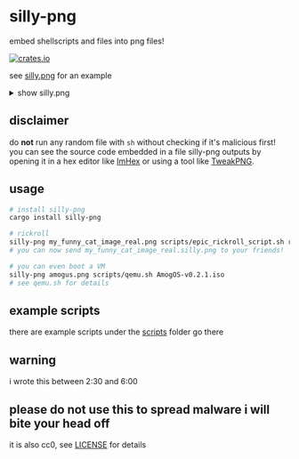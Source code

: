 # silly-png

embed shellscripts and files into png files!

[![crates.io](https://img.shields.io/crates/v/silly-png.svg)](https://crates.io/crates/silly-png)

see [silly.png](silly.png) for an example

<details>
	<summary>show silly.png</summary>
	![silly.png](silly.png)
</details>

## disclaimer

do **not** run any random file with `sh` without checking if it's malicious first!  
you can see the source code embedded in a file silly-png outputs by opening it
in a hex editor like [ImHex](https://github.com/WerWolv/ImHex) or using a tool
like [TweakPNG](https://entropymine.com/jason/tweakpng/).

## usage

```sh
# install silly-png
cargo install silly-png

# rickroll
silly-png my_funny_cat_image_real.png scripts/epic_rickroll_script.sh rickroll.mp4
# you can now send my_funny_cat_image_real.silly.png to your friends!

# you can even boot a VM
silly-png amogus.png scripts/qemu.sh AmogOS-v0.2.1.iso
# see qemu.sh for details
```

## example scripts

there are example scripts under the [scripts](scripts) folder go there

## warning

i wrote this between 2:30 and 6:00

## please do not use this to spread malware i will bite your head off

it is also cc0, see [LICENSE](LICENSE) for details

